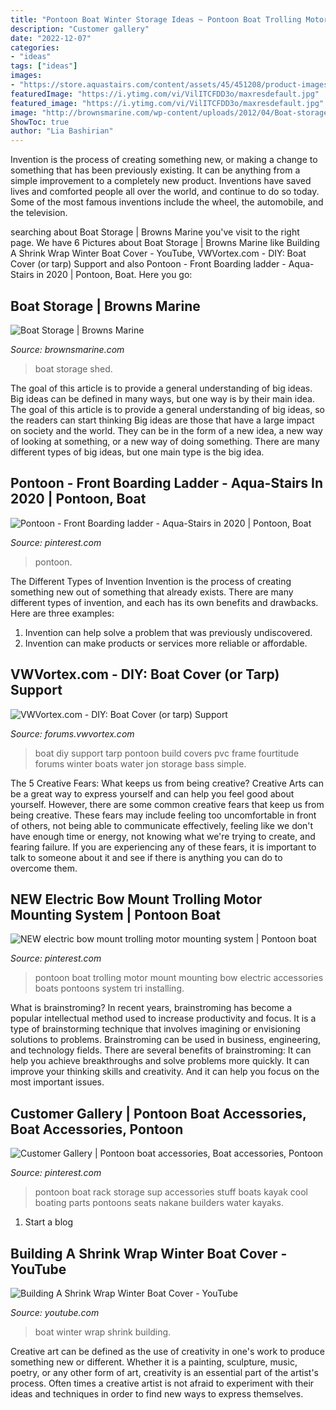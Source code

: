 ```yaml
---
title: "Pontoon Boat Winter Storage Ideas ~ Pontoon Boat Trolling Motor Mount Mounting Bow Electric Accessories Boats Pontoons System Tri Installing"
description: "Customer gallery"
date: "2022-12-07"
categories:
- "ideas"
tags: ["ideas"]
images:
- "https://store.aquastairs.com/content/assets/45/451208/product-images/front_1.JPG"
featuredImage: "https://i.ytimg.com/vi/VilITCFDD3o/maxresdefault.jpg"
featured_image: "https://i.ytimg.com/vi/VilITCFDD3o/maxresdefault.jpg"
image: "http://brownsmarine.com/wp-content/uploads/2012/04/Boat-storage.jpg"
ShowToc: true
author: "Lia Bashirian"
---
```



Invention is the process of creating something new, or making a change to something that has been previously existing. It can be anything from a simple improvement to a completely new product. Inventions have saved lives and comforted people all over the world, and continue to do so today. Some of the most famous inventions include the wheel, the automobile, and the television.

	

		
searching about Boat Storage | Browns Marine you've visit to the right page. We have 6 Pictures about Boat Storage | Browns Marine like Building A Shrink Wrap Winter Boat Cover - YouTube, VWVortex.com - DIY: Boat Cover (or tarp) Support and also Pontoon - Front Boarding ladder - Aqua-Stairs in 2020 | Pontoon, Boat. Here you go:
		
    
## Boat Storage | Browns Marine

<img loading=lazy src="http://brownsmarine.com/wp-content/uploads/2012/04/Boat-storage.jpg" onerror="this.onerror=null;this.src='https://tse4.mm.bing.net/th?id=OIP.fYXTzd2IJVzcdICULD6AkwHaDC&amp;pid=15.1';" alt="Boat Storage | Browns Marine">

_Source: brownsmarine.com_

>boat storage shed. 

	

The goal of this article is to provide a general understanding of big ideas. Big ideas can be defined in many ways, but one way is by their main idea. The goal of this article is to provide a general understanding of big ideas, so the readers can start thinking
Big ideas are those that have a large impact on society and the world. They can be in the form of a new idea, a new way of looking at something, or a new way of doing something. There are many different types of big ideas, but one main type is the big idea.

    
## Pontoon - Front Boarding Ladder - Aqua-Stairs In 2020 | Pontoon, Boat

<img loading=lazy src="https://store.aquastairs.com/content/assets/45/451208/product-images/front_1.JPG" onerror="this.onerror=null;this.src='https://tse2.mm.bing.net/th?id=OIP.X_DGoYhcZzJAdzEpi24oNwHaFj&amp;pid=15.1';" alt="Pontoon - Front Boarding ladder - Aqua-Stairs in 2020 | Pontoon, Boat">

_Source: pinterest.com_

>pontoon. 

	

The Different Types of Invention
Invention is the process of creating something new out of something that already exists. There are many different types of invention, and each has its own benefits and drawbacks. Here are three examples: 
1. Invention can help solve a problem that was previously undiscovered. 
2. Invention can make products or services more reliable or affordable. 

    
## VWVortex.com - DIY: Boat Cover (or Tarp) Support

<img loading=lazy src="http://farm6.staticflickr.com/5271/6954345708_645fafbde7_b.jpg" onerror="this.onerror=null;this.src='https://tse2.mm.bing.net/th?id=OIP.26hzD4QF2LU4S1_0nVZwjgHaFi&amp;pid=15.1';" alt="VWVortex.com - DIY: Boat Cover (or tarp) Support">

_Source: forums.vwvortex.com_

>boat diy support tarp pontoon build covers pvc frame fourtitude forums winter boats water jon storage bass simple. 

	

The 5 Creative Fears: What keeps us from being creative?
Creative Arts can be a great way to express yourself and can help you feel good about yourself. However, there are some common creative fears that keep us from being creative. These fears may include feeling too uncomfortable in front of others, not being able to communicate effectively, feeling like we don't have enough time or energy, not knowing what we're trying to create, and fearing failure. If you are experiencing any of these fears, it is important to talk to someone about it and see if there is anything you can do to overcome them.

    
## NEW Electric Bow Mount Trolling Motor Mounting System | Pontoon Boat

<img loading=lazy src="https://i.pinimg.com/736x/c2/ea/0a/c2ea0a7e936b737c9b4aef9f999e4afa.jpg" onerror="this.onerror=null;this.src='https://tse1.mm.bing.net/th?id=OIP.9fH-g56hFRAhjTWbLO56YwHaNK&amp;pid=15.1';" alt="NEW electric bow mount trolling motor mounting system | Pontoon boat">

_Source: pinterest.com_

>pontoon boat trolling motor mount mounting bow electric accessories boats pontoons system tri installing. 

	

What is brainstroming?
In recent years, brainstroming has become a popular intellectual method used to increase productivity and focus. It is a type of brainstorming technique that involves imagining or envisioning solutions to problems. Brainstroming can be used in business, engineering, and technology fields.
There are several benefits of brainstroming: It can help you achieve breakthroughs and solve problems more quickly. It can improve your thinking skills and creativity. And it can help you focus on the most important issues.

    
## Customer Gallery | Pontoon Boat Accessories, Boat Accessories, Pontoon

<img loading=lazy src="https://i.pinimg.com/736x/d2/d5/69/d2d5697004ed1eeb1aa6a3bfee3755b0--pontoon-boat-ideas-pontoon-stuff.jpg" onerror="this.onerror=null;this.src='https://tse2.mm.bing.net/th?id=OIP.V7xIQmfvpZ3-HZGLcKEepgHaJ3&amp;pid=15.1';" alt="Customer Gallery | Pontoon boat accessories, Boat accessories, Pontoon">

_Source: pinterest.com_

>pontoon boat rack storage sup accessories stuff boats kayak cool boating parts pontoons seats nakane builders water kayaks. 

	

1. Start a blog

    
## Building A Shrink Wrap Winter Boat Cover - YouTube

<img loading=lazy src="https://i.ytimg.com/vi/VilITCFDD3o/maxresdefault.jpg" onerror="this.onerror=null;this.src='https://tse3.mm.bing.net/th?id=OIP.EqmkyaOHI58CsMhkArnK3AHaEK&amp;pid=15.1';" alt="Building A Shrink Wrap Winter Boat Cover - YouTube">

_Source: youtube.com_

>boat winter wrap shrink building. 

	

Creative art can be defined as the use of creativity in one's work to produce something new or different. Whether it is a painting, sculpture, music, poetry, or any other form of art, creativity is an essential part of the artist's process. Often times a creative artist is not afraid to experiment with their ideas and techniques in order to find new ways to express themselves.

